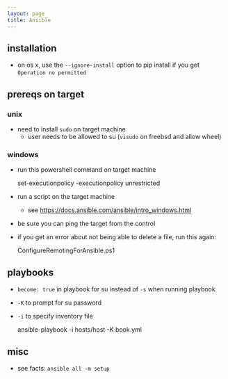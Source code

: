```yaml
---
layout: page
title: Ansible
---
```


## installation

* on os x, use the `--ignore-install` option to pip install if you get `Operation no permitted`

## prereqs on target

### unix

* need to install `sudo` on target machine
    * user needs to be allowed to su (`visudo` on freebsd and allow wheel)

### windows

* run this powershell command on target machine

    set-executionpolicy -executionpolicy unrestricted

* run a script on the target machine
    * see <https://docs.ansible.com/ansible/intro_windows.html>
* be sure you can ping the target from the control
* if you get an error about not being able to delete a file, run this again:

    ConfigureRemotingForAnsible.ps1

## playbooks

* `become: true` in playbook for su instead of `-s` when running playbook
* `-K` to prompt for su password
* `-i` to specify inventory file

    ansible-playbook -i hosts/host -K book.yml

## misc

* see facts: `ansible all -m setup`

